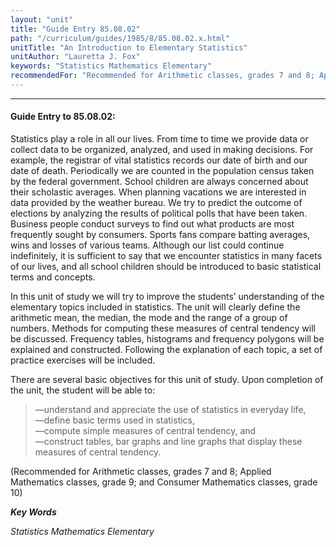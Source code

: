 ```yaml
---
layout: "unit"
title: "Guide Entry 85.08.02"
path: "/curriculum/guides/1985/8/85.08.02.x.html"
unitTitle: "An Introduction to Elementary Statistics"
unitAuthor: "Lauretta J. Fox"
keywords: "Statistics Mathematics Elementary"
recommendedFor: "Recommended for Arithmetic classes, grades 7 and 8; Applied Mathematics classes, grade 9; and Consumer Mathematics classes, grade 10"
---
```

<body>
<hr/>
<h4>
Guide Entry to 85.08.02:
</h4>
Statistics play a role in all our lives. From time to time we provide data or collect data to be organized, analyzed, and used in making decisions. For example, the registrar of vital statistics records our date of birth and our date of death. Periodically we are counted in the population census taken by the federal government. School children are always concerned about their scholastic averages. When planning vacations we are interested in data provided by the weather bureau. We try to predict the outcome of elections by analyzing the results of political polls that have been taken. Business people conduct surveys to find out what products are most frequently sought by consumers. Sports fans compare batting averages, wins and losses of various teams. Although our list could continue indefinitely, it is sufficient to say that we encounter statistics in many facets of our lives, and all school children should be introduced to basic statistical terms and concepts.
<p>
In this unit of study we will try to improve the students’ understanding of the elementary topics included in statistics. The unit will clearly define the arithmetic mean, the median, the mode and the range of a group of numbers. Methods for computing these measures of central tendency will be discussed. Frequency tables, histograms and frequency polygons will be explained and constructed. Following the explanation of each topic, a set of practice exercises will be included.
</p>
<p>
There are several basic objectives for this unit of study. Upon completion of the unit, the student will be able to:
</p>
<blockquote>
<dl>
<dt>
—understand and appreciate the use of statistics in everyday life,
<dt>
—define basic terms used in statistics,
<dt>
—compute simple measures of central tendency, and
<dt>
—construct tables, bar graphs and line graphs that display these measures of central tendency.
</dt>
</dt>
</dt>
</dt>
</dl>
</blockquote>
(Recommended for Arithmetic classes, grades 7 and 8; Applied Mathematics classes, grade 9; and Consumer Mathematics classes, grade 10)
<p>
<b>
<i>
Key Words
</i>
</b>
<br/>
</p>
<p>
<i>
Statistics Mathematics Elementary
</i>
</p>
</body>